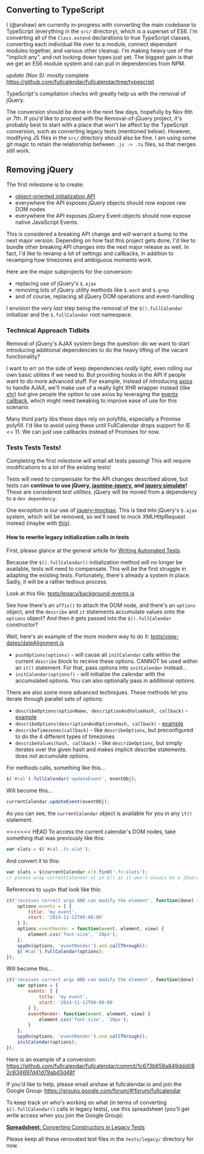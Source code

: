 
## Converting to TypeScript

I (@arshaw) am currently in-progress with converting the main codebase to TypeScript (everything in the `src/` directory), which is a superset of ES6. I'm converting all of the `Class.extend` declarations to true TypeScript classes, converting each individual file over to a module, connect dependant modules together, and various other cleanup. I'm making heavy use of the "implicit any", and not locking down types just yet. The biggest gain is that we get an ES6 module system and can pull in dependencies from NPM.

*update (Nov 5):* mostly complete
https://github.com/fullcalendar/fullcalendar/tree/typescript

TypeScript's compilation checks will greatly help us with the removal of jQuery.

The conversion should be done in the next few days, hopefully by Nov 6th or 7th. If you'd like to proceed with the Removal-of-jQuery project, it's probably best to start with a place that won't be affect by the TypeScript conversion, such as converting legacy tests (mentioned below). However, modifying JS files in the `src/` directory should also be fine. I am using some git magic to retain the relationship between `.js -> .ts` files, so that merges still work.


## Removing jQuery

The first milestone is to create:

- [object-oriented initialization API](https://github.com/fullcalendar/fullcalendar/issues/3703)
- everywhere the API exposes jQuery objects should now expose raw DOM nodes
- everywhere the API exposes jQuery Event objects should now expose native JavaScript Events.

This is considered a breaking API change and will warrant a bump to the next major version. Depending on how fast this project gets done, I'd like to bundle other breaking API changes into the next major release as well. In fact, I'd like to revamp a lot of settings and callbacks, in addition to revamping how timezones and ambiguous moments work.

Here are the major subprojects for the conversion:

- replacing use of jQuery's `$.ajax`
- removing lots of jQuery utility methods like `$.each` and `$.grep`
- and of course, replacing all jQuery DOM operations and event-handling

I envision the very *last* step being the removal of the `$().fullCalendar` initializer and the `$.fullCalendar` root namespace.


### Technical Approach Tidbits

Removal of jQuery's AJAX system begs the question: do we want to start introducing additional dependencies to do the heavy lifting of the vacant functionality?

I want to err on the side of keep dependencies *really light*, even rolling our own basic utilites if we need to. But providing hooks in the API if people want to do more advanced stuff. For example, instead of introducing [axios](https://github.com/axios/axios) to handle AJAX, we'll make use of a really light XHR wrapper instead (like [xhr](https://github.com/naugtur/xhr)) but give people the option to use axios by leveraging the [events callback](https://fullcalendar.io/docs/event_data/events_function/), which might need tweaking to improve ease of use for this scenario.

Many third party libs these days rely on polyfills, especially a Promise polyfill. I'd like to avoid using these until FullCalendar drops support for IE <= 11. We can just use callbacks instead of Promises for now.


### Tests Tests Tests!

Completing the first milestone will entail all tests passing! This will require modifications to a lot of the existing tests!

Tests will need to compensate for the API changes described above, but tests can **continue to use jQuery, [jasmine-jquery](https://github.com/velesin/jasmine-jquery), and [jquery simulate](https://github.com/jquery/jquery-simulate)!** These are considered *test utilities*. jQuery will be moved from a dependency to a `dev dependency`.

One exception is our use of [jquery-mockjax](https://github.com/jakerella/jquery-mockjax). This is tied into jQuery's `$.ajax` system, which will be removed, so we'll need to mock XMLHttpRequest instead (maybe with [this](https://github.com/jameslnewell/xhr-mock)).


#### How to rewrite legacy initialization calls in tests

First, please glance at the general article for [Writing Automated Tests](https://github.com/fullcalendar/fullcalendar/wiki/Automated-Tests).

Because the `$().fullCalendar()` initialization method will no longer be available, tests will need to compensate. This will be the first struggle in adapting the existing tests. Fortunately, there's already a system in place. Sadly, it will be a rather tedious process.

Look at this file:
[tests/legacy/background-events.js](https://github.com/fullcalendar/fullcalendar/blob/v3.6.2/tests/legacy/background-events.js)

See how there's an `affix()` to attach the DOM node, and there's an `options` object, and the `describe` and `it` statements accumulate values onto the `options` object? And then it gets passed into the `$().fullCalendar` constructor?

Well, here's an example of the more modern way to do it:
[tests/view-dates/dateAlignment.js](https://github.com/fullcalendar/fullcalendar/blob/v3.6.2/tests/view-dates/dateAlignment.js)

- `pushOptions(options)` - will cause all `initCalendar` calls within the current `describe` block to receive these options. CANNOT be used within an `it()` statement. For that, pass options into `initCalendar` instead...
- `initCalendar(options?)` - will initialize the calendar with the accumulated options. You can also optionally pass in additional options.

There are also some more advanced techniques. These methods let you iterate through parallel sets of options:

- `describeOptions(optionName, descriptionAndValueHash, callback)` - [example](https://github.com/fullcalendar/fullcalendar/blob/v3.6.2/tests/view-dates/visibleRange.js#L13)
- `describeOptions(descriptionAndOptionsHash, callback)` - [example](https://github.com/fullcalendar/fullcalendar/blob/v3.6.2/tests/view-dates/dayCount.js#L8)
- `describeTimezones(callback)` - like `describeOptions`, but preconfigured to do the 4 different types of timezones
- `describeValues(hash, callback)` - like `describeOptions`, but simply iterates over the given hash and makes implicit describe statements. does not accumulate options.

For methods calls, something like this...

```js
$('#cal').fullCalendar('updateEvent', eventObj);
```

Will become this...

```js
currentCalendar.updateEvent(eventObj);
```

As you can see, the `currentCalendar` object is available for you in any `it()` statement.

<<<<<<< HEAD
To access the current calendar's DOM nodes, take something that was previously like this:

```js
var slats = $('#cal .fc-slat');
```

And convert it to this:

```js
var slats = $(currentCalendar.el).find('.fc-slats');
// please wrap currentCalendar.el in $() as it won't always be a jQuery object
```

References to `spyOn` that look like this:

```js
it('receives correct args AND can modify the element', function(done) {
	options.events = [ {
		title: 'my event',
		start: '2014-11-12T09:00:00'
	} ];
	options.eventRender = function(event, element, view) {
		element.css('font-size', '20px');
	};
	spyOn(options, 'eventRender').and.callThrough();
	$('#cal').fullCalendar(options);
});
```

Will become this...

```js
it('receives correct args AND can modify the element', function(done) {
	var options = {
		events: [ {
			title: 'my event',
			start: '2014-11-12T09:00:00'
		} ],
		eventRender: function(event, element, view) {
			element.css('font-size', '20px');
		}
	};
	spyOn(options, 'eventRender').and.callThrough();
	initCalendar(options);
});
```

Here is an example of a conversion:
https://github.com/fullcalendar/fullcalendar/commit/1c673b658a849ddd082c634697d41d79abd3d48f

If you'd like to help, please email arshaw at fullcalendar.io and join the Google Group:
https://groups.google.com/forum/#!forum/fullcalendar

To keep track on who's working on what (in terms of converting `$().fullCalendar()` calls in legacy tests), use this spreadsheet (you'll get write access when you join the Google Group):

[**Spreadsheet**: Converting Constructors in Legacy Tests](https://docs.google.com/spreadsheets/d/1QEeFl2vdaNqBqjCzIdTENXe9lzRpbLujHHEWO9ZvxBs/edit#gid=0)

Please keep all these renovated test files in the `tests/legacy/` directory for now.
